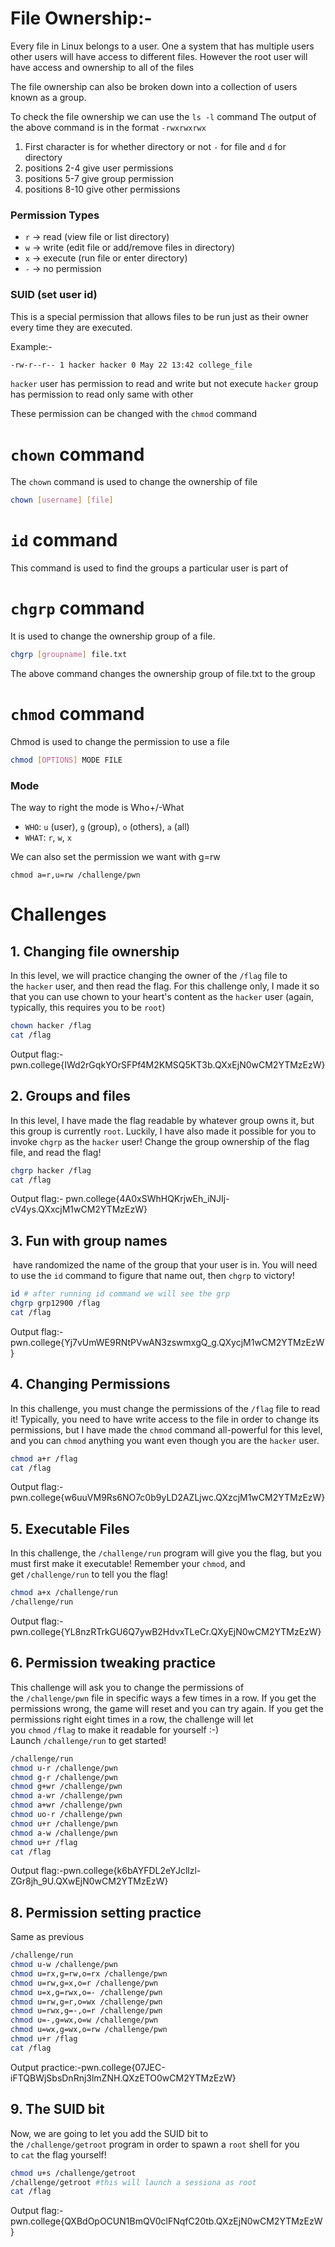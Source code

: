 
# File Ownership:-

Every file in Linux belongs to a user. One a system that has multiple users other users will have access to different files. However the root user will have access and ownership to all of the files 

The file ownership can also be broken down into a collection of users known as a group.

To check the file ownership we can use the `ls -l` command
The output of the above command is in the format 
`-rwxrwxrwx`
1. First character is for whether directory or not `-` for file and `d` for directory
2. positions 2-4 give user permissions
3. positions 5-7 give group permission 
4. positions 8-10 give other permissions

### Permission Types

- `r` → read (view file or list directory)  
- `w` → write (edit file or add/remove files in directory) 
- `x` → execute (run file or enter directory)
- `-` → no permission

### SUID (set user id)

This is a special permission that allows files to be run just as their owner every time they are executed. 

Example:-
```bash
-rw-r--r-- 1 hacker hacker 0 May 22 13:42 college_file
```

`hacker` user has permission to read and write but not execute
`hacker` group has permission to read only 
same with other

These permission can be changed with the `chmod` command

# `chown` command

The `chown` command is used to change the ownership of file

```bash
chown [username] [file]
```


# `id` command

This command is used to find the groups a particular user is part of


# `chgrp` command

It is used to change the ownership group of a file. 
```bash
chgrp [groupname] file.txt
```
The above command changes the ownership group of file.txt to the group 


# `chmod` command

Chmod is used to change the permission to use a file

```bash
chmod [OPTIONS] MODE FILE
```

### Mode

The way to right the mode is Who+/-What
- `WHO`: `u` (user), `g` (group), `o` (others), `a` (all)
- `WHAT`: `r`, `w`, `x`

We can also set the permission we want with g=rw

`chmod a=r,u=rw /challenge/pwn`

# Challenges

## 1. Changing file ownership

In this level, we will practice changing the owner of the `/flag` file to the `hacker` user, and then read the flag. For this challenge only, I made it so that you can use chown to your heart's content as the `hacker` user (again, typically, this requires you to be `root`)

```bash
chown hacker /flag
cat /flag
```

Output flag:-pwn.college{IWd2rGqkYOrSFPf4M2KMSQ5KT3b.QXxEjN0wCM2YTMzEzW}

## 2. Groups and files

In this level, I have made the flag readable by whatever group owns it, but this group is currently `root`. Luckily, I have also made it possible for you to invoke `chgrp` as the `hacker` user! Change the group ownership of the flag file, and read the flag!

```bash
chgrp hacker /flag
cat /flag
```

Output flag:- pwn.college{4A0xSWhHQKrjwEh_iNJIj-cV4ys.QXxcjM1wCM2YTMzEzW}

## 3. Fun with group names

 have randomized the name of the group that your user is in. You will need to use the `id` command to figure that name out, then `chgrp` to victory!
 
```bash
id # after running id command we will see the grp
chgrp grp12900 /flag
cat /flag
```

Output flag:-pwn.college{Yj7vUmWE9RNtPVwAN3zswmxgQ_g.QXycjM1wCM2YTMzEzW}

## 4. Changing Permissions

In this challenge, you must change the permissions of the `/flag` file to read it! Typically, you need to have write access to the file in order to change its permissions, but I have made the `chmod` command all-powerful for this level, and you can `chmod` anything you want even though you are the `hacker` user.

```bash
chmod a+r /flag
cat /flag
```

Output flag:-pwn.college{w6uuVM9Rs6NO7c0b9yLD2AZLjwc.QXzcjM1wCM2YTMzEzW}

## 5. Executable Files

In this challenge, the `/challenge/run` program will give you the flag, but you must first make it executable! Remember your `chmod`, and get `/challenge/run` to tell you the flag!

```bash
chmod a+x /challenge/run
/challenge/run
```

Output flag:-pwn.college{YL8nzRTrkGU6Q7ywB2HdvxTLeCr.QXyEjN0wCM2YTMzEzW}

## 6. Permission tweaking practice

This challenge will ask you to change the permissions of the `/challenge/pwn` file in specific ways a few times in a row. If you get the permissions wrong, the game will reset and you can try again. If you get the permissions right eight times in a row, the challenge will let you `chmod` `/flag` to make it readable for yourself :-) Launch `/challenge/run` to get started!

```bash
/challenge/run
chmod u-r /challenge/pwn
chmod g-r /challenge/pwn
chmod g+wr /challenge/pwn
chmod a-wr /challenge/pwn
chmod a+wr /challenge/pwn
chmod uo-r /challenge/pwn
chmod u+r /challenge/pwn
chmod a-w /challenge/pwn
chmod u+r /flag
cat /flag
```

Output flag:-pwn.college{k6bAYFDL2eYJcllzl-ZGr8jh_9U.QXwEjN0wCM2YTMzEzW}

## 8. Permission setting practice

Same as previous

```bash
/challenge/run
chmod u-w /challenge/pwn
chmod u=rx,g=rw,o=rx /challenge/pwn
chmod u=rw,g=x,o=r /challenge/pwn
chmod u=x,g=rwx,o=- /challenge/pwn
chmod u=rw,g=r,o=wx /challenge/pwn
chmod u=rwx,g=-,o=r /challenge/pwn
chmod u=-,g=wx,o=w /challenge/pwn
chmod u=wx,g=wx,o=rw /challenge/pwn
chmod u+r /flag
cat /flag
```

Output practice:-pwn.college{07JEC-iFTQBWjSbsDnRnj3lmZNH.QXzETO0wCM2YTMzEzW}

## 9. The SUID bit

Now, we are going to let you add the SUID bit to the `/challenge/getroot` program in order to spawn a `root` shell for you to `cat` the flag yourself!

```bash
chmod u+s /challenge/getroot
/challenge/getroot #this will launch a sessiona as root
cat /flag
```

Output flag:-pwn.college{QXBdOpOCUN1BmQV0clFNqfC20tb.QXzEjN0wCM2YTMzEzW}
